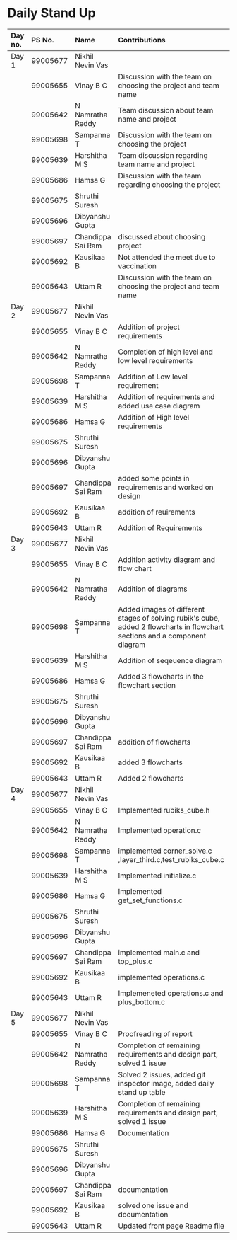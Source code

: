 # Daily Stand Up


Day no.|PS No.|Name|Contributions|status
|:-------|:------------|:-------|:------------|:-------|
| Day 1|99005677 |Nikhil Nevin Vas |  |  |
| |99005655 |Vinay B C | Discussion with the team on choosing the project and team name  |COMPLETED  |
| |99005642 |N Namratha Reddy | Team discussion about team name and project | COMPLETED |
| |99005698 |Sampanna T | Discussion with the team on choosing the project|COMPLETED  |
| |99005639 |Harshitha M S | Team discussion regarding team name and project | COMPLETED |
| |99005686 |Hamsa G |Discussion with the team regarding choosing the project|COMPLETED |
| |99005675 |Shruthi Suresh |  |  |
| |99005696 |Dibyanshu Gupta |  |  |
| |99005697 |Chandippa Sai Ram |discussed about choosing project  |  completed|
| |99005692 |Kausikaa B | Not attended the meet due to vaccination  |-  |
| |99005643 |Uttam R | Discussion with the team on choosing the project and team name | COMPLETED |
| Day 2|99005677 |Nikhil Nevin Vas |  |  |
| |99005655 |Vinay B C | Addition of project requirements | COMPLETED  |
| |99005642 |N Namratha Reddy | Completion of high level and low level requirements | COMPLETED |
| |99005698 |Sampanna T | Addition of Low level requirement | COMPLETED |
| |99005639 |Harshitha M S | Addition of requirements and added use case diagram | COMPLETED |
| |99005686 |Hamsa G |Addition of High level requirements  |COMPLETED  |
| |99005675 |Shruthi Suresh |  |  |
| |99005696 |Dibyanshu Gupta |  |  |
| |99005697 |Chandippa Sai Ram | added some points in requirements and worked on design | completed |
| |99005692 |Kausikaa B | addition of reuirements | completed |
| |99005643 |Uttam R | Addition of Requirements | COMPLETED |
| Day 3|99005677 |Nikhil Nevin Vas |  |  |
| |99005655 |Vinay B C | Addition activity diagram and flow chart |COMPLETED  |
| |99005642 |N Namratha Reddy | Addition of diagrams | COMPLETED |
| |99005698 |Sampanna T | Added images of different stages of solving rubik's cube, added 2 flowcharts in flowchart sections and a component diagram |COMPLETED  |
| |99005639 |Harshitha M S | Addition of seqeuence diagram | COMPLETED |
| |99005686 |Hamsa G | Added 3 flowcharts in the flowchart section |COMPLETED  |
| |99005675 |Shruthi Suresh |  |  |
| |99005696 |Dibyanshu Gupta |  |  |
| |99005697 |Chandippa Sai Ram | addition of flowcharts | completed |
| |99005692 |Kausikaa B |added 3 flowcharts  | completed |
| |99005643 |Uttam R | Added 2 flowcharts | COMPLETED |
| Day 4|99005677 |Nikhil Nevin Vas |  |  |
| |99005655 |Vinay B C | Implemented rubiks_cube.h | COMPLETED |
| |99005642 |N Namratha Reddy | Implemented operation.c | COMPLETED |
| |99005698 |Sampanna T | implemented corner_solve.c ,layer_third.c,test_rubiks_cube.c | COMPLETED |
| |99005639 |Harshitha M S | Implemented initialize.c | COMPLETED |
| |99005686 |Hamsa G |Implemented get_set_functions.c  |COMPLETED |
| |99005675 |Shruthi Suresh |  |  |
| |99005696 |Dibyanshu Gupta |  |  |
| |99005697 |Chandippa Sai Ram | implemented main.c and top_plus.c | completed |
| |99005692 |Kausikaa B | implemented operations.c |  completed |
| |99005643 |Uttam R | Implemeneted operations.c and plus_bottom.c | COMPLETED |
| Day 5|99005677 |Nikhil Nevin Vas |  |  |
| |99005655 |Vinay B C | Proofreading of report | COMPLETED |
| |99005642 |N Namratha Reddy | Completion of remaining requirements and design part, solved 1 issue | COMPLETED |
| |99005698 |Sampanna T | Solved 2 issues, added git inspector image, added daily stand up table| COMPLETED |
| |99005639 |Harshitha M S | Completion of remaining requirements and design part, solved 1 issue | COMPLETED |
| |99005686 |Hamsa G |Documentation  |COMPLETED |
| |99005675 |Shruthi Suresh |  |  |
| |99005696 |Dibyanshu Gupta |  |  |
| |99005697 |Chandippa Sai Ram |  documentation| completed |
| |99005692 |Kausikaa B | solved one issue and documentation | completed |
| |99005643 |Uttam R | Updated front page Readme file | COMPLETED |
